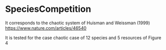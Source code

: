 # SpeciesCompetition

It corresponds to the chaotic system of Huisman and Weissman (1999) 
https://www.nature.com/articles/46540

It is tested for the case chaotic case of 12 species and 5 resources of Figure 4
